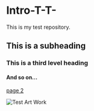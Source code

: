 # Intro-T-T-
This is my test repository.  

## This is a subheading
### This is a third level heading
#### And so on...

[page 2](page2.md)

![Test Art Work](MonoLisa.webp)
